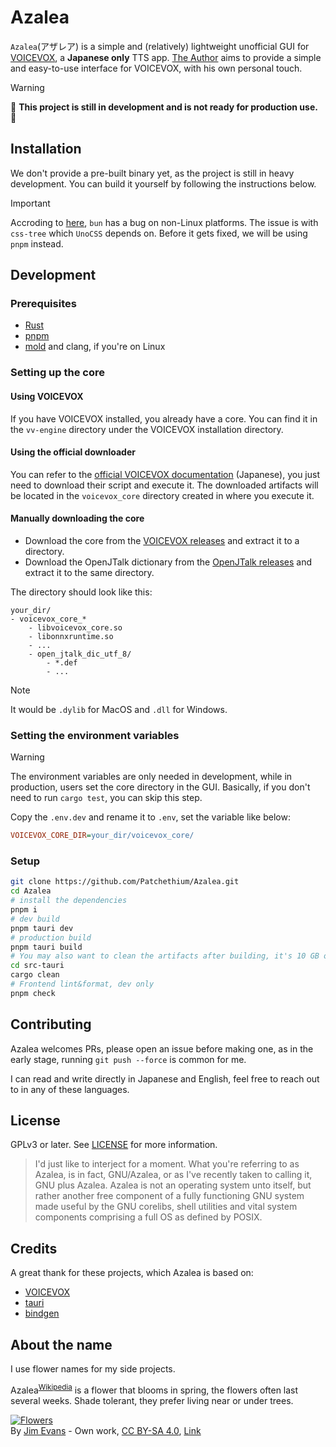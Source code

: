 # Azalea

`Azalea`(アザレア) is a simple and (relatively) lightweight unofficial GUI for [VOICEVOX](https://github.com/VOICEVOX/voicevox), a **Japanese only** TTS app. [The Author](https://github.com/Patchethium) aims to provide a simple and easy-to-use interface for VOICEVOX, with his own personal touch.

> [!WARNING]
> :construction: **This project is still in development and is not ready for production use.** :construction:

## Installation

We don't provide a pre-built binary yet, as the project is still in heavy development. You can build it yourself by following the instructions below.

> [!IMPORTANT]
> Accroding to [here](https://github.com/oven-sh/bun/issues/13076), `bun` has a bug on non-Linux platforms. The issue is with `css-tree` which `UnoCSS` depends on. Before it gets fixed, we will be using `pnpm` instead.

## Development

### Prerequisites

- [Rust](https://rustup.rs)
- [pnpm](https://pnpm.io)
- [mold](https://github.com/rui314/mold) and clang, if you're on Linux

### Setting up the core

#### Using VOICEVOX

If you have VOICEVOX installed, you already have a core. You can find it in the `vv-engine` directory under the VOICEVOX installation directory.

#### Using the official downloader

You can refer to the [official VOICEVOX documentation](https://github.com/VOICEVOX/voicevox_core?tab=readme-ov-file#%E7%92%B0%E5%A2%83%E6%A7%8B%E7%AF%89) (Japanese), you just need to download their script and execute it. The downloaded artifacts will be located in the `voicevox_core` directory created in where you execute it.

#### Manually downloading the core

 - Download the core from the [VOICEVOX releases](https://github.com/VOICEVOX/voicevox_core/releases) and extract it to a directory.
 - Download the OpenJTalk dictionary from the [OpenJTalk releases](https://jaist.dl.sourceforge.net/project/open-jtalk/Dictionary/open_jtalk_dic-1.11/open_jtalk_dic_utf_8-1.11.tar.gz) and extract it to the same directory.

The directory should look like this:

```
your_dir/
- voicevox_core_*
    - libvoicevox_core.so
    - libonnxruntime.so
    - ...
    - open_jtalk_dic_utf_8/
        - *.def
        - ...
```

> [!NOTE]
> It would be `.dylib` for MacOS and `.dll` for Windows.

### Setting the environment variables

> [!WARNING]
> The environment variables are only needed in development, while in production, users set the core directory in the GUI. Basically, if you don't need to run `cargo test`, you can skip this step.

Copy the `.env.dev` and rename it to `.env`, set the variable like below:

```ini
VOICEVOX_CORE_DIR=your_dir/voicevox_core/
```

### Setup

```sh
git clone https://github.com/Patchethium/Azalea.git
cd Azalea
# install the dependencies
pnpm i
# dev build
pnpm tauri dev
# production build
pnpm tauri build
# You may also want to clean the artifacts after building, it's 10 GB or so
cd src-tauri
cargo clean
# Frontend lint&format, dev only
pnpm check
```

## Contributing

Azalea welcomes PRs, please open an issue before making one, as in the early stage, running `git push --force` is common for me.

I can read and write directly in Japanese and English, feel free to reach out to in any of these languages.

## License

GPLv3 or later. See [LICENSE](LICENSE) for more information.

> I'd just like to interject for a moment. What you're referring to as Azalea, is in fact, GNU/Azalea, or as I've recently taken to calling it, GNU plus Azalea. Azalea is not an operating system unto itself, but rather another free component of a fully functioning GNU system made useful by the GNU corelibs, shell utilities and vital system components comprising a full OS as defined by POSIX.

## Credits

A great thank for these projects, which Azalea is based on:

- [VOICEVOX](https://github.com/VOICEVOX/voicevox)
- [tauri](https://github.com/tauri-apps/tauri)
- [bindgen](https://github.com/rust-lang/rust-bindgen)

## About the name

I use flower names for my side projects.

Azalea<sup>[Wikipedia](https://en.wikipedia.org/wiki/Azalea)</sup> is a flower that blooms in spring, the flowers often last several weeks. Shade tolerant, they prefer living near or under trees.

<p><a href="https://commons.wikimedia.org/wiki/File:Azalea,_a_member_of_the_genus_Rhododendron.jpg#/media/File:Azalea,_a_member_of_the_genus_Rhododendron.jpg"><img src="https://upload.wikimedia.org/wikipedia/commons/1/17/Azalea%2C_a_member_of_the_genus_Rhododendron.jpg" alt="Flowers"></a><br>By <a href="//commons.wikimedia.org/wiki/User:Jim_Evans" title="User:Jim Evans">Jim Evans</a> - <span class="int-own-work" lang="en">Own work</span>, <a href="https://creativecommons.org/licenses/by-sa/4.0" title="Creative Commons Attribution-Share Alike 4.0">CC BY-SA 4.0</a>, <a href="https://commons.wikimedia.org/w/index.php?curid=56492422">Link</a></p>